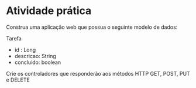 # Atividade prática
Construa uma aplicação web que possua o seguinte modelo de dados: 

Tarefa
- id : Long
- descricao: String
- concluido: boolean

Crie os controladores que responderão aos métodos HTTP GET, POST, PUT e DELETE